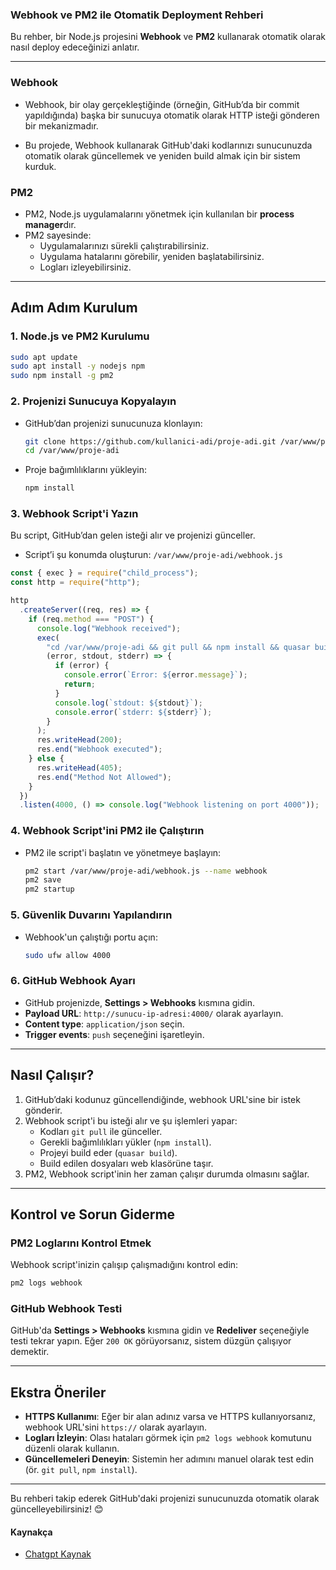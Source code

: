 ### Webhook ve PM2 ile Otomatik Deployment Rehberi

Bu rehber, bir Node.js projesini **Webhook** ve **PM2** kullanarak otomatik olarak nasıl deploy edeceğinizi anlatır.

---

### Webhook

- Webhook, bir olay gerçekleştiğinde (örneğin, GitHub’da bir commit yapıldığında) başka bir sunucuya otomatik olarak HTTP isteği gönderen bir mekanizmadır.

- Bu projede, Webhook kullanarak GitHub'daki kodlarınızı sunucunuzda otomatik olarak güncellemek ve yeniden build almak için bir sistem kurduk.

### PM2

- PM2, Node.js uygulamalarını yönetmek için kullanılan bir **process manager**dır.
- PM2 sayesinde:
  - Uygulamalarınızı sürekli çalıştırabilirsiniz.
  - Uygulama hatalarını görebilir, yeniden başlatabilirsiniz.
  - Logları izleyebilirsiniz.

---

## **Adım Adım Kurulum**

### 1. **Node.js ve PM2 Kurulumu**

```bash
sudo apt update
sudo apt install -y nodejs npm
sudo npm install -g pm2
```

### 2. **Projenizi Sunucuya Kopyalayın**

- GitHub’dan projenizi sunucunuza klonlayın:
  ```bash
  git clone https://github.com/kullanici-adi/proje-adi.git /var/www/proje-adi
  cd /var/www/proje-adi
  ```
- Proje bağımlılıklarını yükleyin:
  ```bash
  npm install
  ```

### 3. **Webhook Script'i Yazın**

Bu script, GitHub’dan gelen isteği alır ve projenizi günceller.

- Script’i şu konumda oluşturun: `/var/www/proje-adi/webhook.js`

```javascript
const { exec } = require("child_process");
const http = require("http");

http
  .createServer((req, res) => {
    if (req.method === "POST") {
      console.log("Webhook received");
      exec(
        "cd /var/www/proje-adi && git pull && npm install && quasar build && sudo cp -r dist/spa/* /var/www/proje-adi/www && sudo chown -R www-data:www-data /var/www/proje-adi/www",
        (error, stdout, stderr) => {
          if (error) {
            console.error(`Error: ${error.message}`);
            return;
          }
          console.log(`stdout: ${stdout}`);
          console.error(`stderr: ${stderr}`);
        }
      );
      res.writeHead(200);
      res.end("Webhook executed");
    } else {
      res.writeHead(405);
      res.end("Method Not Allowed");
    }
  })
  .listen(4000, () => console.log("Webhook listening on port 4000"));
```

### 4. **Webhook Script'ini PM2 ile Çalıştırın**

- PM2 ile script'i başlatın ve yönetmeye başlayın:
  ```bash
  pm2 start /var/www/proje-adi/webhook.js --name webhook
  pm2 save
  pm2 startup
  ```

### 5. **Güvenlik Duvarını Yapılandırın**

- Webhook'un çalıştığı portu açın:
  ```bash
  sudo ufw allow 4000
  ```

### 6. **GitHub Webhook Ayarı**

- GitHub projenizde, **Settings > Webhooks** kısmına gidin.
- **Payload URL**: `http://sunucu-ip-adresi:4000/` olarak ayarlayın.
- **Content type**: `application/json` seçin.
- **Trigger events**: `push` seçeneğini işaretleyin.

---

## **Nasıl Çalışır?**

1. GitHub’daki kodunuz güncellendiğinde, webhook URL'sine bir istek gönderir.
2. Webhook script'i bu isteği alır ve şu işlemleri yapar:
   - Kodları `git pull` ile günceller.
   - Gerekli bağımlılıkları yükler (`npm install`).
   - Projeyi build eder (`quasar build`).
   - Build edilen dosyaları web klasörüne taşır.
3. PM2, Webhook script'inin her zaman çalışır durumda olmasını sağlar.

---

## **Kontrol ve Sorun Giderme**

### PM2 Loglarını Kontrol Etmek

Webhook script'inizin çalışıp çalışmadığını kontrol edin:

```bash
pm2 logs webhook
```

### GitHub Webhook Testi

GitHub'da **Settings > Webhooks** kısmına gidin ve **Redeliver** seçeneğiyle testi tekrar yapın. Eğer `200 OK` görüyorsanız, sistem düzgün çalışıyor demektir.

---

## **Ekstra Öneriler**

- **HTTPS Kullanımı**: Eğer bir alan adınız varsa ve HTTPS kullanıyorsanız, webhook URL'sini `https://` olarak ayarlayın.
- **Logları İzleyin**: Olası hataları görmek için `pm2 logs webhook` komutunu düzenli olarak kullanın.
- **Güncellemeleri Deneyin**: Sistemin her adımını manuel olarak test edin (ör. `git pull`, `npm install`).

---

Bu rehberi takip ederek GitHub'daki projenizi sunucunuzda otomatik olarak güncelleyebilirsiniz! 😊

#### Kaynakça

- [Chatgpt Kaynak](https://chatgpt.com/share/6787d000-7360-8005-8e59-bb9f397e56e8)
